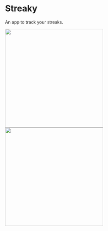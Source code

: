 # Streaky
An app to track your streaks. 
<div>
<img width="322" src="https://user-images.githubusercontent.com/57610056/232711273-abb5c2ea-b5c6-4825-93a6-9f177b1a5bbb.png">
<div>
<img width="322" src="https://user-images.githubusercontent.com/57610056/232710877-6b472f93-884b-4b85-83c3-ed21e28f69e0.png">
